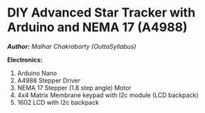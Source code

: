 # DIY Advanced Star Tracker with Arduino and NEMA 17 (A4988)

***Author:** Malhar Chakraborty (OuttaSyllabus)*

**Electronics:**

 1. Arduino Nano
 2. A4988 Stepper Driver
 3. NEMA 17 Stepper (1.8 step angle) Motor
 4. 4x4 Matrix Membrane keypad with I2c module (LCD backpack)
 5. 1602 LCD with I2c backpack
